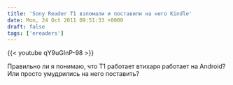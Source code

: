 ```yaml
---
title: 'Sony Reader T1 взломали и поставили на него Kindle'
date: Mon, 24 Oct 2011 09:51:33 +0000
draft: false
tags: ['ereaders']
---
```


{{< youtube qY9uGInP-98 >}}

Правильно ли я понимаю, что T1 работает втихаря работает на Android? Или просто умудрились на него поставить?